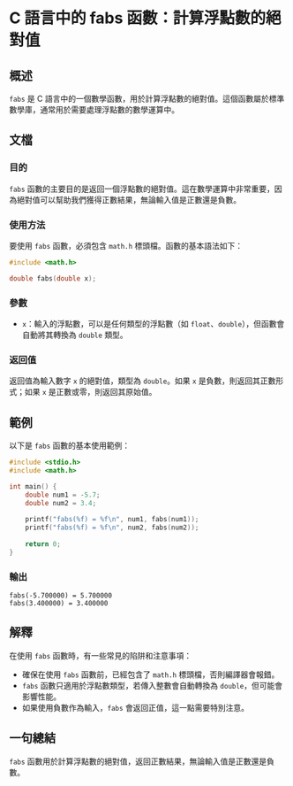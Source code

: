 <!--
Meta Description: # C 語言中的 fabs 函數：計算浮點數的絕對值 ## 概述 `fabs` 是 C 語言中的一個數學函數，用於計算浮點數的絕對值。這個函數屬於標準數學庫，通常用於需要處理浮點數的數學運算中。 ## 文檔 ### 目的 `fabs` 函數的主要目的是返回一個浮點數的絕對值。這在數學運算中非常重要，...
Meta Keywords: fabs, double, math, include, num1
-->

# C 語言中的 fabs 函數：計算浮點數的絕對值

## 概述
`fabs` 是 C 語言中的一個數學函數，用於計算浮點數的絕對值。這個函數屬於標準數學庫，通常用於需要處理浮點數的數學運算中。

## 文檔
### 目的
`fabs` 函數的主要目的是返回一個浮點數的絕對值。這在數學運算中非常重要，因為絕對值可以幫助我們獲得正數結果，無論輸入值是正數還是負數。

### 使用方法
要使用 `fabs` 函數，必須包含 `math.h` 標頭檔。函數的基本語法如下：

```c
#include <math.h>

double fabs(double x);
```

### 參數
- `x`：輸入的浮點數，可以是任何類型的浮點數（如 `float`、`double`），但函數會自動將其轉換為 `double` 類型。

### 返回值
返回值為輸入數字 `x` 的絕對值，類型為 `double`。如果 `x` 是負數，則返回其正數形式；如果 `x` 是正數或零，則返回其原始值。

## 範例
以下是 `fabs` 函數的基本使用範例：

```c
#include <stdio.h>
#include <math.h>

int main() {
    double num1 = -5.7;
    double num2 = 3.4;
    
    printf("fabs(%f) = %f\n", num1, fabs(num1));
    printf("fabs(%f) = %f\n", num2, fabs(num2));
    
    return 0;
}
```

### 輸出
```
fabs(-5.700000) = 5.700000
fabs(3.400000) = 3.400000
```

## 解釋
在使用 `fabs` 函數時，有一些常見的陷阱和注意事項：
- 確保在使用 `fabs` 函數前，已經包含了 `math.h` 標頭檔，否則編譯器會報錯。
- `fabs` 函數只適用於浮點數類型，若傳入整數會自動轉換為 `double`，但可能會影響性能。
- 如果使用負數作為輸入，`fabs` 會返回正值，這一點需要特別注意。

## 一句總結
`fabs` 函數用於計算浮點數的絕對值，返回正數結果，無論輸入值是正數還是負數。
